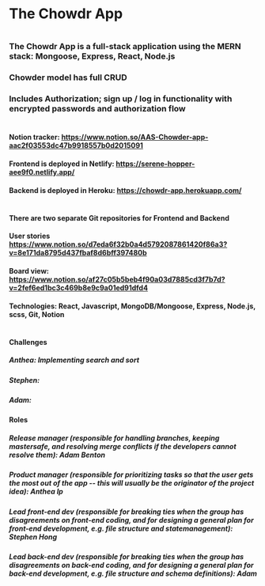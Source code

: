 # The Chowdr App
#
### The Chowdr App is a full-stack application using the MERN stack: Mongoose, Express, React, Node.js
### Chowder model has full CRUD
### Includes Authorization; sign up / log in functionality with encrypted passwords and authorization flow
#
#### Notion tracker: https://www.notion.so/AAS-Chowder-app-aac2f03553dc47b9918557b0d2015091
#### Frontend is deployed in Netlify: https://serene-hopper-aee9f0.netlify.app/
#### Backend is deployed in Heroku: https://chowdr-app.herokuapp.com/
#

#### There are two separate Git repositories for Frontend and Backend
#### User stories https://www.notion.so/d7eda6f32b0a4d5792087861420f86a3?v=8e171da8795d437fbaf8d6bff397480b
#### Board view: https://www.notion.so/af27c05b5beb4f90a03d7885cd3f7b7d?v=2fef6ed1bc3c469b8e9c9a01ed91dfd4
#### Technologies: React, Javascript, MongoDB/Mongoose, Express, Node.js, scss, Git, Notion
#

#### Challenges
##### Anthea: Implementing search and sort
##### Stephen:
##### Adam: 

#### Roles
##### Release manager (responsible for handling branches, keeping mastersafe, and resolving merge conflicts if the developers cannot resolve them): Adam Benton
##### Product manager (responsible for prioritizing tasks so that the user gets the most out of the app -- this will usually be the originator of the project idea): Anthea Ip
##### Lead front-end dev (responsible for breaking ties when the group has disagreements on front-end coding, and for designing a general plan for front-end development, e.g. file structure and statemanagement): Stephen Hong
##### Lead back-end dev (responsible for breaking ties when the group has disagreements on back-end coding, and for designing a general plan for back-end development, e.g. file structure and schema definitions): Adam





